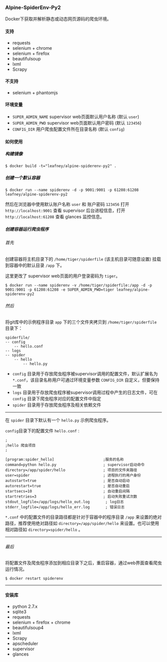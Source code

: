 ### Alpine-SpiderEnv-Py2

Docker下获取并解析静态或动态网页源码的爬虫环境。

#### 支持

* requests
* selenium + chrome
* selenium + firefox
* beautifulsoup
* lxml
* Scrapy

#### 不支持

* selenium + phantomjs

#### 环境变量

* `SUPER_ADMIN_NAME` supervisor web页面默认用户名称 (默认 `user`)
* `SUPER_ADMIN_PWD` supervisor web页面默认用户密码 (默认 `123456`)
* `CONFIG_DIR` 用户爬虫配置文件所在目录名称 (默认 `config`)

#### 如何使用

##### 构建镜像

```
$ docker build -t="leafney/alpine-spiderenv-py2" .
```

##### 创建一个默认容器

```
$ docker run --name spiderenv -d -p 9001:9001 -p 61208:61208 leafney/alpine-spiderenv-py2
```

然后在浏览器中使用默认账户名称 `user` 和 账户密码 `123456` 打开 `http://localhost:9001` 查看 supervisor 后台进程信息，打开 `http://localhost:61208` 查看 glances 监控信息。

##### 创建容器运行爬虫程序

###### 首先

创建容器将主机目录下的 `/home/tiger/spiderfile` (该主机目录可随意设置) 挂载到容器中的默认目录 `/app` 下。

这里更改了 supervisor web页面的用户登录密码为 `tiger`。

```
$ docker run --name spiderenv -v /home/tiger/spiderfile:/app -d -p 9001:9001 -p 61208:61208 -e SUPER_ADMIN_PWD=tiger leafney/alpine-spiderenv-py2
```

###### 然后

将git库中的示例程序目录 `app` 下的三个文件夹拷贝到 `/home/tiger/spiderfile` 目录下：

```
spiderfile/
-- config
    -- hello.conf
-- logs
-- spider
    -- hello
        -- hello.py
```

* `config` 目录用于存放爬虫程序被supervisor调用的配置文件，默认扩展名为 `*.conf`，该目录名称用户可通过环境变量参数 `CONFIG_DIR` 自定义，但要保持一致
* `logs` 目录用于存放爬虫程序被supervisor调用过程中产生的日志文件，可在 `config` 目录下爬虫程序对应的配置文件中指定
* `spider` 目录用于存放爬虫程序及相关依赖文件

***

在 `spider` 目录下默认有一个 `hello.py` 示例爬虫程序。 

`config`目录下的配置文件 `hello.conf` :

```
;
;hello 爬虫项目
;

[program:spider_hello]   		            ;服务的名称
command=python hello.py     				; supervisor启动命令
directory=/app/spider/hello 	            ; 项目的文件夹路径
user=spider  								; 进程执行的用户身份
autostart=true                           	; 是否自动启动
autorestart=true                         	; 是否自动重启
startsecs=10  								; 自动重启间隔
startretries=3                              ; 启动失败重试次数
stdout_logfile=/app/logs/hello_out.log       ; log日志
stderr_logfile=/app/logs/hello_err.log       ; 错误日志
```

`*.conf` 中的配置文件的目录路径都是针对于容器中的程序目录 `/app` 来设置的绝对路径，推荐使用绝对路径如 `directory=/app/spider/hello` 来设置。也可以使用相对路径如 `directory=spider/hello` 。

***

###### 最后

将配置文件及爬虫程序添加到相应目录下之后，重启容器，通过web界面查看爬虫运行情况。

```
$ docker restart spiderenv
```

***

#### 安装库

* python 2.7.x
* sqlite3
* requests
* selenium + firefox + chrome
* beautifulsoup4
* lxml
* Scrapy
* apscheduler
* supervisor
* glances
